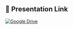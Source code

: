 ## 📂 Presentation Link  

[![Google Drive](https://img.shields.io/badge/Google%20Drive-Presentation-blue?logo=google-drive&style=for-the-badge)](https://drive.google.com/drive/folders/1vmrtuhnH-LekFViXWLLyaOAELvr8H-S0?usp=sharing)
